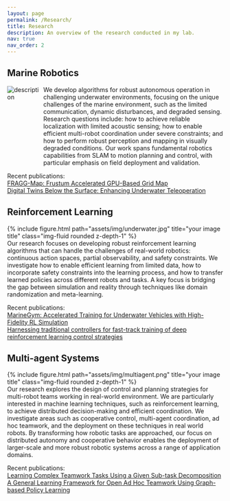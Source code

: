 ```yaml
---
layout: page
permalink: /Research/
title: Research
description: An overview of the research conducted in my lab. 
nav: true
nav_order: 2
---
```



## Marine Robotics

<div style="display: flex; align-items: start;">
    <img src="assets/img/underwater.jpg" alt="description" style="margin-right: 10px;">
    <div>
        We develop algorithms for robust autonomous operation in challenging underwater environments, focusing on the unique challenges of the marine environment, such as the limited communication, dynamic disturbances, and degraded sensing. Research questions include: how to achieve reliable localization with limited acoustic sensing; how to enable efficient multi-robot coordination under severe constraints; and how to perform robust perception and mapping in visually degraded conditions. Our work spans fundamental robotics capabilities from SLAM to motion planning and control, with particular emphasis on field deployment and validation.
    </div>
</div>


Recent publications:   
[FRAGG-Map: Frustum Accelerated GPU-Based Grid Map](https://ieeexplore.ieee.org/abstract/document/10801590)  
[Digital Twins Below the Surface: Enhancing Underwater Teleoperation](https://arxiv.org/abs/2402.07556)  

## Reinforcement Learning


<div class="row align-items-center">
    <div class="col-2">
      {% include figure.html path="assets/img/underwater.jpg" title="your image title" class="img-fluid rounded z-depth-1" %}
    </div>
    <div class="col-10">
      Our research focuses on developing robust reinforcement learning algorithms that can handle the challenges of real-world robotics: continuous action spaces, partial observability, and safety constraints. We investigate how to enable efficient learning from limited data, how to incorporate safety constraints into the learning process, and how to transfer learned policies across different robots and tasks. A key focus is bridging the gap between simulation and reality through techniques like domain randomization and meta-learning.
    </div>
</div>



Recent publications:  
[MarineGym: Accelerated Training for Underwater Vehicles with High-Fidelity RL Simulation](https://arxiv.org/abs/2410.14117)  
[Harnessing traditional controllers for fast-track training of deep reinforcement learning control strategies](https://www.tandfonline.com/doi/full/10.1080/20464177.2024.2367276)  

## Multi-agent Systems

<div class="row align-items-center">
    <div class="col-2">
      {% include figure.html path="assets/img/multiagent.png" title="your image title" class="img-fluid rounded z-depth-1" %}
    </div>
    <div class="col-10">
      Our research explores the design of control and planning strategies for multi-robot teams working in real-world environment. We are particularly interested in machine learning techniques, such as reinforcement learning, to achieve distributed decision-making and efficient coordination. We investigate areas such as cooperative control, multi-agent coordination, ad hoc teamwork, and the deployment on these techniques in real world robots. By transforming how robotic tasks are approached, our focus on distributed autonomy and cooperative behavior enables the deployment of larger-scale and more robust robotic systems across a range of application domains.
    </div>
</div>



Recent publications:  
[Learning Complex Teamwork Tasks Using a Given Sub-task Decomposition](https://www.ifaamas.org/Proceedings/aamas2024/pdfs/p598.pdf)   
[A General Learning Framework for Open Ad Hoc Teamwork Using Graph-based Policy Learning](https://www.jmlr.org/papers/v24/22-099.html)